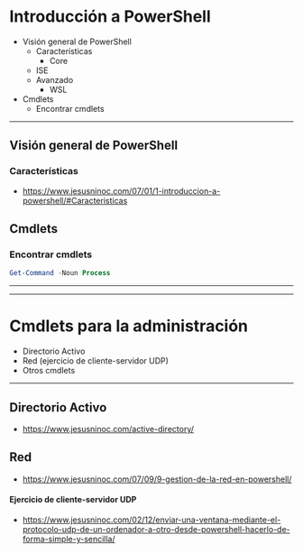 # Introducción a PowerShell
- Visión general de PowerShell
  - Características
    - Core
  - ISE
  - Avanzado
    - WSL
- Cmdlets
  - Encontrar cmdlets

------------------

## Visión general de PowerShell
### Características
* https://www.jesusninoc.com/07/01/1-introduccion-a-powershell/#Caracteristicas

## Cmdlets
### Encontrar cmdlets
```PowerShell
Get-Command -Noun Process
```

------------------
------------------

# Cmdlets para la administración
- Directorio Activo
- Red (ejercicio de cliente-servidor UDP)
- Otros cmdlets

------------------

## Directorio Activo
* https://www.jesusninoc.com/active-directory/

## Red
* https://www.jesusninoc.com/07/09/9-gestion-de-la-red-en-powershell/

#### Ejercicio de cliente-servidor UDP
* https://www.jesusninoc.com/02/12/enviar-una-ventana-mediante-el-protocolo-udp-de-un-ordenador-a-otro-desde-powershell-hacerlo-de-forma-simple-y-sencilla/
